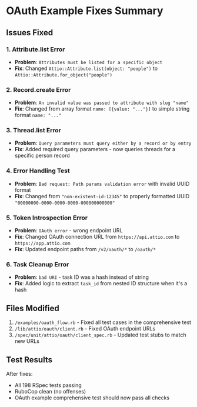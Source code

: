 # OAuth Example Fixes Summary

## Issues Fixed

### 1. **Attribute.list Error**
- **Problem**: `Attributes must be listed for a specific object`
- **Fix**: Changed `Attio::Attribute.list(object: "people")` to `Attio::Attribute.for_object("people")`

### 2. **Record.create Error**
- **Problem**: `An invalid value was passed to attribute with slug "name"`
- **Fix**: Changed from array format `name: [{value: "..."}]` to simple string format `name: "..."`

### 3. **Thread.list Error**
- **Problem**: `Query parameters must query either by a record or by entry`
- **Fix**: Added required query parameters - now queries threads for a specific person record

### 4. **Error Handling Test**
- **Problem**: `Bad request: Path params validation error` with invalid UUID format
- **Fix**: Changed from `"non-existent-id-12345"` to properly formatted UUID `"00000000-0000-0000-0000-000000000000"`

### 5. **Token Introspection Error**
- **Problem**: `OAuth error` - wrong endpoint URL
- **Fix**: Changed OAuth connection URL from `https://api.attio.com` to `https://app.attio.com`
- **Fix**: Updated endpoint paths from `/v2/oauth/*` to `/oauth/*`

### 6. **Task Cleanup Error**
- **Problem**: `bad URI` - task ID was a hash instead of string
- **Fix**: Added logic to extract `task_id` from nested ID structure when it's a hash

## Files Modified

1. `/examples/oauth_flow.rb` - Fixed all test cases in the comprehensive test
2. `/lib/attio/oauth/client.rb` - Fixed OAuth endpoint URLs
3. `/spec/unit/attio/oauth/client_spec.rb` - Updated test stubs to match new URLs

## Test Results

After fixes:
- All 198 RSpec tests passing
- RuboCop clean (no offenses)
- OAuth example comprehensive test should now pass all checks